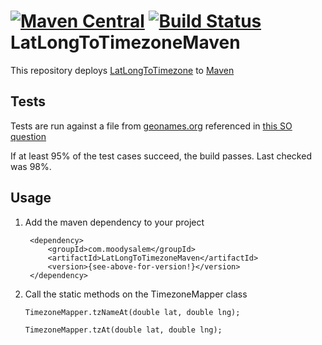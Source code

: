 # [![Maven Central](https://img.shields.io/maven-central/v/com.moodysalem/LatLongToTimezoneMaven.svg)](http://search.maven.org/#search%7Cga%7C1%7Cg%3A%22com.moodysalem%22%20a%3A%22LatLongToTimezoneMaven%22)  [![Build Status](https://travis-ci.org/moodysalem/LatLongToTimezoneMaven.svg?branch=master)](https://travis-ci.org/moodysalem/LatLongToTimezoneMaven) LatLongToTimezoneMaven
This repository deploys [LatLongToTimezone](https://github.com/drtimcooper/LatLongToTimezone) to [Maven](http://search.maven.org)

## Tests
Tests are run against a file from [geonames.org](http://www.geonames.org) referenced in [this SO question](http://stackoverflow.com/questions/5584602/determine-timezone-from-latitude-longitude-without-using-web-services-like-geona/5584826#5584826)

If at least 95% of the test cases succeed, the build passes. Last checked was 98%.

## Usage
1. Add the maven dependency to your project
    
        <dependency>
            <groupId>com.moodysalem</groupId>
            <artifactId>LatLongToTimezoneMaven</artifactId>
            <version>{see-above-for-version!}</version>
        </dependency>
    
2. Call the static methods on the TimezoneMapper class


    `TimezoneMapper.tzNameAt(double lat, double lng);`
    
    `TimezoneMapper.tzAt(double lat, double lng);`
    

